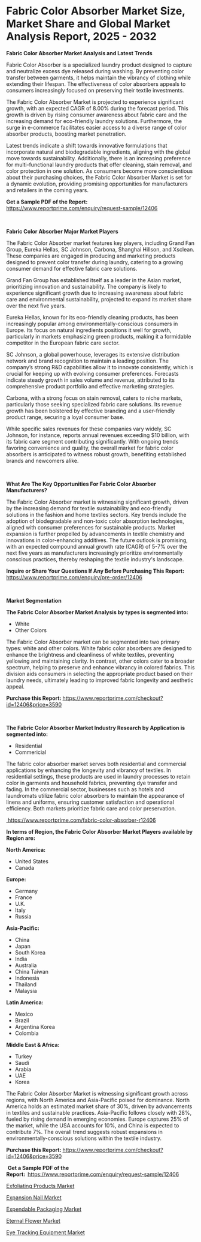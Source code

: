 <p><h1>Fabric Color Absorber Market Size, Market Share and Global Market Analysis Report, 2025 - 2032</h1></p><p><strong>Fabric Color Absorber Market Analysis and Latest Trends</strong></p>
<p><p>Fabric Color Absorber is a specialized laundry product designed to capture and neutralize excess dye released during washing. By preventing color transfer between garments, it helps maintain the vibrancy of clothing while extending their lifespan. The effectiveness of color absorbers appeals to consumers increasingly focused on preserving their textile investments.</p><p>The Fabric Color Absorber Market is projected to experience significant growth, with an expected CAGR of 8.00% during the forecast period. This growth is driven by rising consumer awareness about fabric care and the increasing demand for eco-friendly laundry solutions. Furthermore, the surge in e-commerce facilitates easier access to a diverse range of color absorber products, boosting market penetration.</p><p>Latest trends indicate a shift towards innovative formulations that incorporate natural and biodegradable ingredients, aligning with the global move towards sustainability. Additionally, there is an increasing preference for multi-functional laundry products that offer cleaning, stain removal, and color protection in one solution. As consumers become more conscientious about their purchasing choices, the Fabric Color Absorber Market is set for a dynamic evolution, providing promising opportunities for manufacturers and retailers in the coming years.</p></p>
<p><strong>Get a Sample PDF of the Report:&nbsp;</strong> <a href="https://www.reportprime.com/enquiry/request-sample/12406?utm_campaign=2008&utm_medium=2&utm_source=Github&utm_content=ia&utm_term=18032025&utm_id=fabric-color-absorber">https://www.reportprime.com/enquiry/request-sample/12406</a></p>
<p>&nbsp;</p>
<p><strong>Fabric Color Absorber Major Market Players</strong></p>
<p><p>The Fabric Color Absorber market features key players, including Grand Fan Group, Eureka Hellas, SC Johnson, Carbona, Shanghai Hillson, and Xsclean. These companies are engaged in producing and marketing products designed to prevent color transfer during laundry, catering to a growing consumer demand for effective fabric care solutions.</p><p>Grand Fan Group has established itself as a leader in the Asian market, prioritizing innovation and sustainability. The company is likely to experience significant growth due to increasing awareness about fabric care and environmental sustainability, projected to expand its market share over the next five years.</p><p>Eureka Hellas, known for its eco-friendly cleaning products, has been increasingly popular among environmentally-conscious consumers in Europe. Its focus on natural ingredients positions it well for growth, particularly in markets emphasizing green products, making it a formidable competitor in the European fabric care sector.</p><p>SC Johnson, a global powerhouse, leverages its extensive distribution network and brand recognition to maintain a leading position. The company’s strong R&D capabilities allow it to innovate consistently, which is crucial for keeping up with evolving consumer preferences. Forecasts indicate steady growth in sales volume and revenue, attributed to its comprehensive product portfolio and effective marketing strategies.</p><p>Carbona, with a strong focus on stain removal, caters to niche markets, particularly those seeking specialized fabric care solutions. Its revenue growth has been bolstered by effective branding and a user-friendly product range, securing a loyal consumer base.</p><p>While specific sales revenues for these companies vary widely, SC Johnson, for instance, reports annual revenues exceeding $10 billion, with its fabric care segment contributing significantly. With ongoing trends favoring convenience and quality, the overall market for fabric color absorbers is anticipated to witness robust growth, benefiting established brands and newcomers alike.</p></p>
<p>&nbsp;</p>
<p><strong>What Are The Key Opportunities For Fabric Color Absorber Manufacturers?</strong></p>
<p><p>The Fabric Color Absorber market is witnessing significant growth, driven by the increasing demand for textile sustainability and eco-friendly solutions in the fashion and home textiles sectors. Key trends include the adoption of biodegradable and non-toxic color absorption technologies, aligned with consumer preferences for sustainable products. Market expansion is further propelled by advancements in textile chemistry and innovations in color-enhancing additives. The future outlook is promising, with an expected compound annual growth rate (CAGR) of 5-7% over the next five years as manufacturers increasingly prioritize environmentally conscious practices, thereby reshaping the textile industry's landscape.</p></p>
<p><strong>Inquire or Share Your Questions If Any Before Purchasing This Report:</strong> <a href="https://www.reportprime.com/enquiry/pre-order/12406?utm_campaign=2008&utm_medium=2&utm_source=Github&utm_content=ia&utm_term=18032025&utm_id=fabric-color-absorber">https://www.reportprime.com/enquiry/pre-order/12406</a></p>
<p>&nbsp;</p>
<p><strong>Market Segmentation</strong></p>
<p><strong>The Fabric Color Absorber Market Analysis by types is segmented into:</strong></p>
<p><ul><li>White</li><li>Other Colors</li></ul></p>
<p><p>The Fabric Color Absorber market can be segmented into two primary types: white and other colors. White fabric color absorbers are designed to enhance the brightness and cleanliness of white textiles, preventing yellowing and maintaining clarity. In contrast, other colors cater to a broader spectrum, helping to preserve and enhance vibrancy in colored fabrics. This division aids consumers in selecting the appropriate product based on their laundry needs, ultimately leading to improved fabric longevity and aesthetic appeal.</p></p>
<p><strong>Purchase this Report:&nbsp;</strong><a href="https://www.reportprime.com/checkout?id=12406&price=3590&utm_campaign=2008&utm_medium=2&utm_source=Github&utm_content=ia&utm_term=18032025&utm_id=fabric-color-absorber">https://www.reportprime.com/checkout?id=12406&price=3590</a></p>
<p>&nbsp;</p>
<p><strong>The Fabric Color Absorber Market Industry Research by Application is segmented into:</strong></p>
<p><ul><li>Residential</li><li>Commericial</li></ul></p>
<p><p>The fabric color absorber market serves both residential and commercial applications by enhancing the longevity and vibrancy of textiles. In residential settings, these products are used in laundry processes to retain color in garments and household fabrics, preventing dye transfer and fading. In the commercial sector, businesses such as hotels and laundromats utilize fabric color absorbers to maintain the appearance of linens and uniforms, ensuring customer satisfaction and operational efficiency. Both markets prioritize fabric care and color preservation.</p></p>
<p><a href="https://www.reportprime.com/fabric-color-absorber-r12406?utm_campaign=2008&utm_medium=2&utm_source=Github&utm_content=ia&utm_term=18032025&utm_id=fabric-color-absorber">&nbsp;https://www.reportprime.com/fabric-color-absorber-r12406</a></p>
<p><strong>In terms of Region, the Fabric Color Absorber Market Players available by Region are:</strong></p>
<p>
    <p> <strong> North America: </strong>
        <ul>
            <li>United States</li>
            <li>Canada</li>
        </ul>
        </p> 
    <p> <strong> Europe: </strong>
        <ul>
            <li>Germany</li>
            <li>France</li>
            <li>U.K.</li>
            <li>Italy</li>
            <li>Russia</li>
        </ul>
        </p> 
    <p> <strong> Asia-Pacific: </strong>
        <ul>
            <li>China</li>
            <li>Japan</li>
            <li>South Korea</li>
            <li>India</li>
            <li>Australia</li>
            <li>China Taiwan</li>
            <li>Indonesia</li>
            <li>Thailand</li>
            <li>Malaysia</li>
        </ul>
        </p> 
    <p> <strong> Latin America: </strong>
        <ul>
            <li>Mexico</li>
            <li>Brazil</li>
            <li>Argentina Korea</li>
            <li>Colombia</li>
        </ul>
        </p> 
    <p> <strong> Middle East & Africa: </strong>
        <ul>
            <li>Turkey</li>
            <li>Saudi</li>
            <li>Arabia</li>
            <li>UAE</li>
            <li>Korea</li>
        </ul>
    </p>
    </p>
<p><p>The Fabric Color Absorber Market is witnessing significant growth across regions, with North America and Asia-Pacific poised for dominance. North America holds an estimated market share of 30%, driven by advancements in textiles and sustainable practices. Asia-Pacific follows closely with 28%, fueled by rising demand in emerging economies. Europe captures 25% of the market, while the USA accounts for 10%, and China is expected to contribute 7%. The overall trend suggests robust expansions in environmentally-conscious solutions within the textile industry.</p></p>
<p><strong>Purchase this Report: </strong><a href="https://www.reportprime.com/checkout?id=12406&price=3590&utm_campaign=2008&utm_medium=2&utm_source=Github&utm_content=ia&utm_term=18032025&utm_id=fabric-color-absorber">https://www.reportprime.com/checkout?id=12406&price=3590</a></p>
<p>&nbsp;<strong>Get a Sample PDF of the Report:&nbsp;&nbsp;</strong><a href="https://www.reportprime.com/enquiry/request-sample/12406?utm_campaign=2008&utm_medium=2&utm_source=Github&utm_content=ia&utm_term=18032025&utm_id=fabric-color-absorber">https://www.reportprime.com/enquiry/request-sample/12406</a></p>
<p><strong></strong></p>
<p><p><a href="https://github.com/idranalexie/Market-Research-Report-List-1/blob/main/exfoliating-products-market.md?utm_campaign=2008&utm_medium=2&utm_source=Github&utm_content=ia&utm_term=18032025&utm_id=fabric-color-absorber">Exfoliating Products Market</a></p><p><a href="https://github.com/rempemelon5k/Market-Research-Report-List-1/blob/main/expansion-nail-market.md?utm_campaign=2008&utm_medium=2&utm_source=Github&utm_content=ia&utm_term=18032025&utm_id=fabric-color-absorber">Expansion Nail Market</a></p><p><a href="https://github.com/yardemuongz5/Market-Research-Report-List-1/blob/main/expendable-packaging-market.md?utm_campaign=2008&utm_medium=2&utm_source=Github&utm_content=ia&utm_term=18032025&utm_id=fabric-color-absorber">Expendable Packaging Market</a></p><p><a href="https://github.com/ftnlewins/Market-Research-Report-List-1/blob/main/eternal-flower-market.md?utm_campaign=2008&utm_medium=2&utm_source=Github&utm_content=ia&utm_term=18032025&utm_id=fabric-color-absorber">Eternal Flower Market</a></p><p><a href="https://github.com/balbajagatr1/Market-Research-Report-List-1/blob/main/eye-tracking-equipment-market.md?utm_campaign=2008&utm_medium=2&utm_source=Github&utm_content=ia&utm_term=18032025&utm_id=fabric-color-absorber">Eye Tracking Equipment Market</a></p></p>